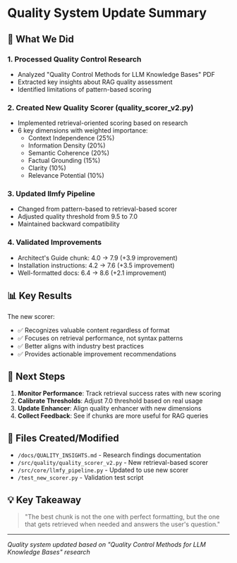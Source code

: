 # Quality System Update Summary

## 🎯 What We Did

### 1. Processed Quality Control Research
- Analyzed "Quality Control Methods for LLM Knowledge Bases" PDF
- Extracted key insights about RAG quality assessment
- Identified limitations of pattern-based scoring

### 2. Created New Quality Scorer (quality_scorer_v2.py)
- Implemented retrieval-oriented scoring based on research
- 6 key dimensions with weighted importance:
  - Context Independence (25%)
  - Information Density (20%)
  - Semantic Coherence (20%)
  - Factual Grounding (15%)
  - Clarity (10%)
  - Relevance Potential (10%)

### 3. Updated llmfy Pipeline
- Changed from pattern-based to retrieval-based scorer
- Adjusted quality threshold from 9.5 to 7.0
- Maintained backward compatibility

### 4. Validated Improvements
- Architect's Guide chunk: 4.0 → 7.9 (+3.9 improvement)
- Installation instructions: 4.2 → 7.6 (+3.5 improvement)
- Well-formatted docs: 6.4 → 8.6 (+2.1 improvement)

## 📊 Key Results

The new scorer:
- ✅ Recognizes valuable content regardless of format
- ✅ Focuses on retrieval performance, not syntax patterns
- ✅ Better aligns with industry best practices
- ✅ Provides actionable improvement recommendations

## 🔄 Next Steps

1. **Monitor Performance**: Track retrieval success rates with new scoring
2. **Calibrate Thresholds**: Adjust 7.0 threshold based on real usage
3. **Update Enhancer**: Align quality enhancer with new dimensions
4. **Collect Feedback**: See if chunks are more useful for RAG queries

## 📝 Files Created/Modified

- `/docs/QUALITY_INSIGHTS.md` - Research findings documentation
- `/src/quality/quality_scorer_v2.py` - New retrieval-based scorer
- `/src/core/llmfy_pipeline.py` - Updated to use new scorer
- `/test_new_scorer.py` - Validation test script

## 💡 Key Takeaway

> "The best chunk is not the one with perfect formatting, but the one that gets retrieved when needed and answers the user's question."

---

*Quality system updated based on "Quality Control Methods for LLM Knowledge Bases" research*